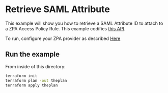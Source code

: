 # Retrieve SAML Attribute

This example will show you how to retrieve a SAML Attribute ID to attach to a ZPA Access Policy Rule.
This example codifies [this API](https://help.zscaler.com/zpa/api-reference#/saml-attr-controller/getAllAttributes).

To run, configure your ZPA provider as described [Here](https://github.com/willguibr/terraform-provider-zpa/blob/master/website/docs/index.html.markdown)

## Run the example

From inside of this directory:

```bash
terraform init
terraform plan -out theplan
terraform apply theplan
```
